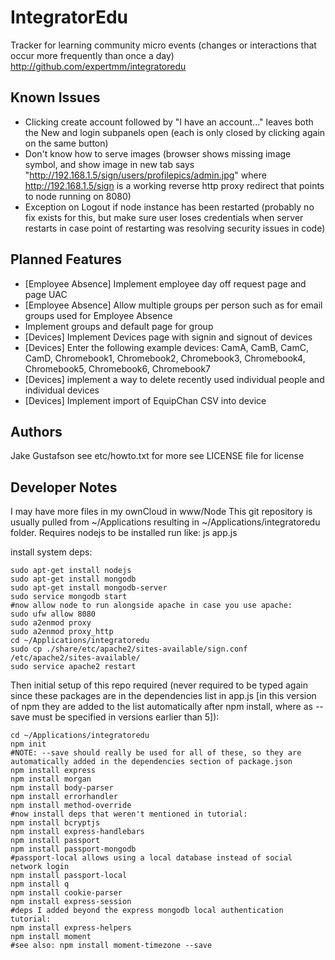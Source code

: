 # IntegratorEdu
Tracker for learning community micro events (changes or interactions that occur more frequently than once a day)
http://github.com/expertmm/integratoredu

## Known Issues
* Clicking create account followed by "I have an account..." leaves both the New and login subpanels open (each is only closed by clicking again on the same button)
* Don't know how to serve images (browser shows missing image symbol, and show image in new tab says "http://192.168.1.5/sign/users/profilepics/admin.jpg" where http://192.168.1.5/sign is a working reverse http proxy redirect that points to node running on 8080)
* Exception on Logout if node instance has been restarted (probably no fix exists for this, but make sure user loses credentials when server restarts in case point of restarting was resolving security issues in code)

## Planned Features
* [Employee Absence] Implement employee day off request page and page UAC
* [Employee Absence] Allow multiple groups per person such as for email groups used for Employee Absence
* Implement groups and default page for group
* [Devices] Implement Devices page with signin and signout of devices
* [Devices] Enter the following example devices: CamA, CamB, CamC, CamD, Chromebook1, Chromebook2, Chromebook3, Chromebook4, Chromebook5, Chromebook6, Chromebook7
* [Devices] implement a way to delete recently used individual people and individual devices
* [Devices] Implement import of EquipChan CSV into device

## Authors
Jake Gustafson
see etc/howto.txt for more
see LICENSE file for license

## Developer Notes
I may have more files in my ownCloud in www/Node
This git repository is usually pulled from ~/Applications resulting in ~/Applications/integratoredu folder.
Requires nodejs to be installed
run like: js app.js

install system deps:
```
sudo apt-get install nodejs
sudo apt-get install mongodb
sudo apt-get install mongodb-server
sudo service mongodb start
#now allow node to run alongside apache in case you use apache:
sudo ufw allow 8080
sudo a2enmod proxy
sudo a2enmod proxy_http
cd ~/Applications/integratoredu
sudo cp ./share/etc/apache2/sites-available/sign.conf /etc/apache2/sites-available/
sudo service apache2 restart

```

Then initial setup of this repo required (never required to be typed again since these packages are in the dependencies list in app.js [in this version of npm they are added to the list automatically after npm install, where as --save must be specified in versions earlier than 5]):
```
cd ~/Applications/integratoredu
npm init
#NOTE: --save should really be used for all of these, so they are automatically added in the dependencies section of package.json
npm install express
npm install morgan
npm install body-parser
npm install errorhandler
npm install method-override
#now install deps that weren't mentioned in tutorial:
npm install bcryptjs
npm install express-handlebars
npm install passport
npm install passport-mongodb
#passport-local allows using a local database instead of social network login
npm install passport-local
npm install q
npm install cookie-parser
npm install express-session
#deps I added beyond the express mongodb local authentication tutorial:
npm install express-helpers
npm install moment
#see also: npm install moment-timezone --save
```
